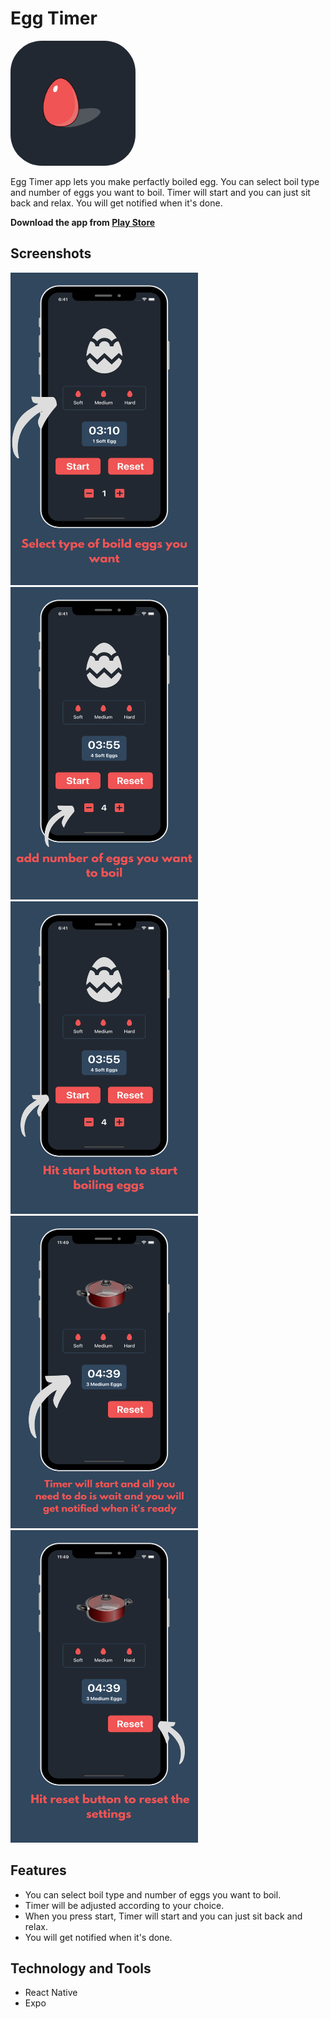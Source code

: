 # Egg Timer

<img src="https://github.com/BrijenMakwana/eggTimer/blob/main/assets/icon.png" width="200" height="200" style="border-radius:50px;">

Egg Timer app lets you make perfactly boiled egg. You can select boil type and number of eggs you want to boil. Timer will start and you can just sit back and relax. You will get notified when it's done.

**Download the app from [Play Store](https://play.google.com/store/apps/details?id=com.brijenmakwana.eggTimer)**

## Screenshots

<img src="https://github.com/BrijenMakwana/eggTimer/blob/main/assets/Select_type_of%20boild_eggs_you_want.png" width="300" height="500"> <img src="https://github.com/BrijenMakwana/eggTimer/blob/main/assets/selct_number_of_eggs.png" width="300" height="500"> <img src="https://github.com/BrijenMakwana/eggTimer/blob/main/assets/start_cooking.png" width="300" height="500"> <img src="https://github.com/BrijenMakwana/eggTimer/blob/main/assets/timer.png" width="300" height="500"> <img src="https://github.com/BrijenMakwana/eggTimer/blob/main/assets/reset_cooking.png" width="300" height="500">

## Features

- You can select boil type and number of eggs you want to boil. 
- Timer will be adjusted according to your choice.
- When you press start, Timer will start and you can just sit back and relax.
- You will get notified when it's done.

## Technology and Tools

 - React Native
 - Expo

